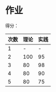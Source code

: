 # 作业

得分：

| 次数 | 理论 | 实践 |
| ---- | ---- | ---- |
| 1    | -    | -    |
| 2    | 100  | 95   |
| 3    | 80   | 98   |
| 4    | 80   | 90   |
| 5    | 80   | 75   |
